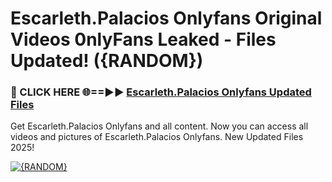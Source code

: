 # Escarleth.Palacios Onlyfans Original Videos 0nlyFans Leaked - Files Updated! ({RANDOM})

<h3>🔴 CLICK HERE 🌐==►► <a href="https://betterlinks.top/A2PfLJ" rel="nofollow">Escarleth.Palacios Onlyfans Updated Files</a></h3>

Get Escarleth.Palacios Onlyfans and all content. Now you can access all videos and pictures of Escarleth.Palacios Onlyfans. New Updated Files 2025!

[![{RANDOM}](https://i.imgur.com/ppqm5kG.gif)](https://betterlinks.top/A2PfLJ)